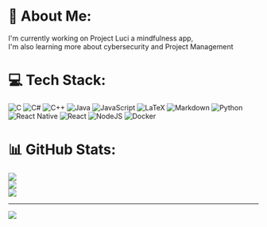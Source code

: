 # 💫 About Me:
I'm currently working on Project Luci a mindfulness app,<br>I'm also learning more about cybersecurity and Project Management 


# 💻 Tech Stack:
![C](https://img.shields.io/badge/c-%2300599C.svg?style=flat-square&logo=c&logoColor=white) ![C#](https://img.shields.io/badge/c%23-%23239120.svg?style=flat-square&logo=csharp&logoColor=white) ![C++](https://img.shields.io/badge/c++-%2300599C.svg?style=flat-square&logo=c%2B%2B&logoColor=white) ![Java](https://img.shields.io/badge/java-%23ED8B00.svg?style=flat-square&logo=openjdk&logoColor=white) ![JavaScript](https://img.shields.io/badge/javascript-%23323330.svg?style=flat-square&logo=javascript&logoColor=%23F7DF1E) ![LaTeX](https://img.shields.io/badge/latex-%23008080.svg?style=flat-square&logo=latex&logoColor=white) ![Markdown](https://img.shields.io/badge/markdown-%23000000.svg?style=flat-square&logo=markdown&logoColor=white) ![Python](https://img.shields.io/badge/python-3670A0?style=flat-square&logo=python&logoColor=ffdd54) ![React Native](https://img.shields.io/badge/react_native-%2320232a.svg?style=flat-square&logo=react&logoColor=%2361DAFB) ![React](https://img.shields.io/badge/react-%2320232a.svg?style=flat-square&logo=react&logoColor=%2361DAFB) ![NodeJS](https://img.shields.io/badge/node.js-6DA55F?style=flat-square&logo=node.js&logoColor=white) ![Docker](https://img.shields.io/badge/docker-%230db7ed.svg?style=flat-square&logo=docker&logoColor=white)
# 📊 GitHub Stats:
![](https://github-readme-stats.vercel.app/api?username=MPriston&theme=dark&hide_border=false&include_all_commits=true&count_private=true)<br/>
![](https://github-readme-streak-stats.herokuapp.com/?user=MPriston&theme=dark&hide_border=false)<br/>
![](https://github-readme-stats.vercel.app/api/top-langs/?username=MPriston&theme=dark&hide_border=false&include_all_commits=true&count_private=true&layout=compact)

---
[![](https://visitcount.itsvg.in/api?id=MPriston&icon=2&color=0)](https://visitcount.itsvg.in)

<!-- Proudly created with GPRM ( https://gprm.itsvg.in ) -->
